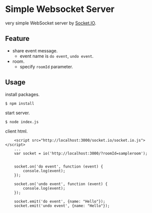 # Simple Websocket Server

very simple WebSocket server by [Socket.IO](https://socket.io/).

## Feature

- share event message.
  - event name is `do event`, `undo event`.
- room.
  - specify `roomId` parameter.

## Usage

install packages.

```
$ npm install
```

start server.

```
$ node index.js
```

client html.

```
    <script src="http://localhost:3000/socket.io/socket.io.js"></script>
    ...
    var socket = io('http://localhost:3000/?roomId=sampleroom');

    
    socket.on('do event', function (event) {
        console.log(event);
    });

    socket.on('undo event', function (event) {
        console.log(event);
    });

    socket.emit('do event', {name: "Hello"});
    socket.emit('undo event', {name: "Hello"});
```

